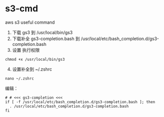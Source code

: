# s3-cmd
aws s3 useful command

1. 下载 gs3 到 /usr/local/bin/gs3
2. 下载补全 gs3-completion.bash 到 /usr/local/etc/bash_completion.d/gs3-completion.bash
3. 设置 执行权限
   
```
chmod +x /usr/local/bin/gs3
```
 
4. 设置补全到 ~/.zshrc
```
nano ~/.zshrc
```
编辑：

```
# # <<< gs3-completion <<<
if [ -f /usr/local/etc/bash_completion.d/gs3-completion.bash ]; then
  . /usr/local/etc/bash_completion.d/gs3-completion.bash
fi
```

